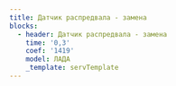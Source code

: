 ```yaml
---
title: Датчик распредвала - замена
blocks:
  - header: Датчик распредвала - замена
    time: '0,3'
    coef: '1419'
    model: ЛАДА
    _template: servTemplate
---
```

        